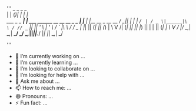 '''
                  _                             _  _      _                   
                 | |                           (_)| |    | |                  
  ___  _   _   __| |  ___  ______ __   __ __ _  _ | |__  | |__    __ _ __   __
 / __|| | | | / _` | / _ \|______|\ \ / // _` || || '_ \ | '_ \  / _` |\ \ / /
 \__ \| |_| || (_| || (_) |        \ V /| (_| || || |_) || | | || (_| | \ V / 
 |___/ \__,_| \__,_| \___/          \_/  \__,_||_||_.__/ |_| |_| \__,_|  \_/  
                                                                              
'''


<!-- Hi there 👋 -->

- 🔭 I’m currently working on ...
- 🌱 I’m currently learning ...
- 👯 I’m looking to collaborate on ...
- 🤔 I’m looking for help with ...
- 💬 Ask me about ...
- 📫 How to reach me: ...
- 😄 Pronouns: ...
- ⚡ Fun fact: ...
